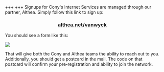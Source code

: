 +++
+++
Signups for Cony's Internet Services are managed through our partner, Althea. Simply follow this link to sign up: 

<h3 style="text-align: center;"><a href="https://althea.net/vanwyck">althea.net/vanwyck</a></h3>

You should see a form like this: 

<img src="/images/althea-pre-registration-form.png"/>

That will give both the Cony and Althea teams the ability to reach out to you.  
Additionally, you should get a postcard in the mail. The code on that postcard will confirm your pre-registration and ability to join the network. 